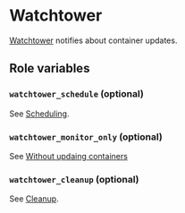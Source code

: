 # Watchtower

[Watchtower](https://containrrr.dev/watchtower/) notifies about container
updates.

## Role variables

### `watchtower_schedule` (optional)
See [Scheduling](https://containrrr.dev/watchtower/arguments/#scheduling).

### `watchtower_monitor_only` (optional)
See [Without updaing containers](https://containrrr.dev/watchtower/arguments/#without_updating_containers)

### `watchtower_cleanup` (optional)
See [Cleanup](https://containrrr.dev/watchtower/arguments/#cleanup).